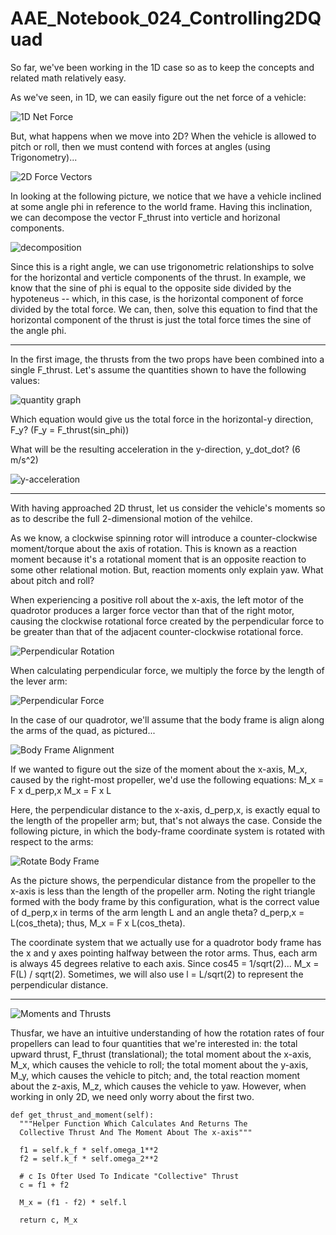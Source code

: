 # AAE_Notebook_024_Controlling2DQuad
So far, we've been working in the 1D case so as to keep the concepts and related math relatively easy. 

As we've seen, in 1D, we can easily figure out the net force of a vehicle:

![1D Net Force](/images/1D_Fnet.png)

But, what happens when we move into 2D? When the vehicle is allowed to pitch or roll, then we must contend with forces at angles (using Trigonometry)...

![2D Force Vectors](/images/2D_Force.png)

In looking at the following picture, we notice that we have a vehicle inclined at some angle phi in reference to the world frame. Having this inclination, we can decompose the vector F_thrust into verticle and horizonal components.

![decomposition](/images/trig_thrust.png)

Since this is a right angle, we can use trigonometric relationships to solve for the horizontal and verticle components of the thrust. In example, we know that the sine of phi is equal to the opposite side divided by the hypoteneus -- which, in this case, is the horizontal component of force divided by the total force. We can, then, solve this equation to find that the horizontal component of the thrust is just the total force times the sine of the angle phi.

***   ***   ***   ***   ***   ***   ***   ***   ***

In the first image, the thrusts from the two props have been combined into a single F_thrust. Let's assume the quantities shown to have the following values:

![quantity graph](/images/quatities.png)

Which equation would give us the total force in the horizontal-y direction, F_y?  (F_y = F_thrust(sin_phi))

What will be the resulting acceleration in the y-direction, y_dot_dot? (6 m/s^2)

![y-acceleration](/images/y_dot_dot.png)

***   ***   ***   ***   ***   ***   ***   ***   ***

With having approached 2D thrust, let us consider the vehicle's moments so as to describe the full 2-dimensional motion of the vehilce.

As we know, a clockwise spinning rotor will introduce a counter-clockwise moment/torque about the axis of rotation. This is known as a reaction moment because it's a rotational moment that is an opposite reaction to some other relational motion. But, reaction moments only explain yaw. What about pitch and roll?

When experiencing a positive roll about the x-axis, the left motor of the quadrotor produces a larger force vector than that of the right motor, causing the clockwise rotational force created by the perpendicular force to be greater than that of the adjacent counter-clockwise rotational force.

![Perpendicular Rotation](/images/perpendicular_rotation.png)

When calculating perpendicular force, we multiply the force by the length of the lever arm:

![Perpendicular Force](/images/perpendicular_force.png)

In the case of our quadrotor, we'll assume that the body frame is align along the arms of the quad, as pictured...

![Body Frame Alignment](/images/aligned_body_frame.png)

If we wanted to figure out the size of the moment about the x-axis, M_x, caused by the right-most propeller, we'd use the following equations:
     M_x = F x d_perp,x
     M_x = F x L

Here, the perpendicular distance to the x-axis, d_perp,x, is exactly equal to the length of the propeller arm; but, that's not always the case. Conside the following picture, in which the body-frame coordinate system is rotated with respect to the arms:

![Rotate Body Frame](/images/rotated_body_frame.png)

As the picture shows, the perpendicular distance from the propeller to the x-axis is less than the length of the propeller arm. Noting the right triangle formed with the body frame by this configuration, what is the correct value of d_perp,x in terms of the arm length L and an angle theta?
d_perp,x = L(cos_theta); thus, M_x = F x L(cos_theta).

The coordinate system that we actually use for a quadrotor body frame has the x and y axes pointing halfway between the rotor arms. Thus, each arm is always 45 degrees relative to each axis. Since cos45 = 1/sqrt(2)... M_x = F(L) / sqrt(2). Sometimes, we will also use l = L/sqrt(2) to represent the perpendicular distance.

***   ***   ***   ***   ***   ***   ***   ***   ***

![Moments and Thrusts](/images/rot_rates_to_moments_and_thrusts.png)

Thusfar, we have an intuitive understanding of how the rotation rates of four propellers can lead to four quantities that we're interested in: the total upward thrust, F_thrust (translational); the total moment about the x-axis, M_x, which causes the vehicle to roll; the total moment about the y-axis, M_y, which causes the vehicle to pitch; and, the total reaction moment about the z-axis, M_z, which causes the vehicle to yaw. However, when working in only 2D, we need only worry about the first two.

```
def get_thrust_and_moment(self):
  """Helper Function Which Calculates And Returns The
  Collective Thrust And The Moment About The x-axis"""

  f1 = self.k_f * self.omega_1**2
  f2 = self.k_f * self.omega_2**2

  # c Is Ofter Used To Indicate "Collective" Thrust
  c = f1 + f2

  M_x = (f1 - f2) * self.l

  return c, M_x
```
